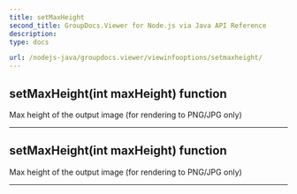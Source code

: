 ```yaml
---
title: setMaxHeight
second_title: GroupDocs.Viewer for Node.js via Java API Reference
description: 
type: docs

url: /nodejs-java/groupdocs.viewer/viewinfooptions/setmaxheight/
---
```


## setMaxHeight(int maxHeight)  function
Max height of the output image (for rendering to PNG/JPG only)


---


## setMaxHeight(int maxHeight)  function
Max height of the output image (for rendering to PNG/JPG only)


---


